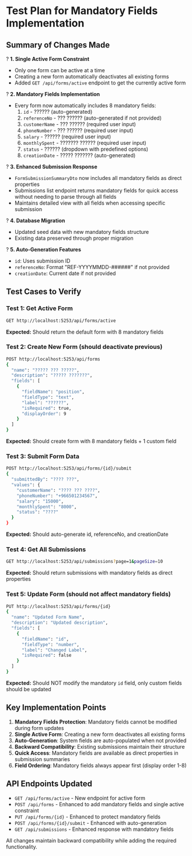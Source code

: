 # Test Plan for Mandatory Fields Implementation

## Summary of Changes Made

? **1. Single Active Form Constraint**
- Only one form can be active at a time
- Creating a new form automatically deactivates all existing forms
- Added `GET /api/forms/active` endpoint to get the currently active form

? **2. Mandatory Fields Implementation**
- Every form now automatically includes 8 mandatory fields:
  1. `id` - ?????? (auto-generated)
  2. `referenceNo` - ??? ?????? (auto-generated if not provided)
  3. `customerName` - ??? ?????? (required user input)
  4. `phoneNumber` - ??? ?????? (required user input)
  5. `salary` - ?????? (required user input)
  6. `monthlySpent` - ??????? ?????? (required user input)
  7. `status` - ?????? (dropdown with predefined options)
  8. `creationDate` - ????? ??????? (auto-generated)

? **3. Enhanced Submission Response**
- `FormSubmissionSummaryDto` now includes all mandatory fields as direct properties
- Submissions list endpoint returns mandatory fields for quick access without needing to parse through all fields
- Maintains detailed view with all fields when accessing specific submission

? **4. Database Migration**
- Updated seed data with new mandatory fields structure
- Existing data preserved through proper migration

? **5. Auto-Generation Features**
- `id`: Uses submission ID
- `referenceNo`: Format "REF-YYYYMMDD-######" if not provided
- `creationDate`: Current date if not provided

## Test Cases to Verify

### Test 1: Get Active Form
```bash
GET http://localhost:5253/api/forms/active
```
**Expected:** Should return the default form with 8 mandatory fields

### Test 2: Create New Form (should deactivate previous)
```bash
POST http://localhost:5253/api/forms
{
  "name": "????? ??? ?????",
  "description": "????? ???????",
  "fields": [
    {
      "fieldName": "position",
      "fieldType": "text",
      "label": "??????",
      "isRequired": true,
      "displayOrder": 9
    }
  ]
}
```
**Expected:** Should create form with 8 mandatory fields + 1 custom field

### Test 3: Submit Form Data
```bash
POST http://localhost:5253/api/forms/{id}/submit
{
  "submittedBy": "???? ???",
  "values": {
    "customerName": "???? ??? ????",
    "phoneNumber": "+966501234567",
    "salary": "15000",
    "monthlySpent": "8000",
    "status": "????"
  }
}
```
**Expected:** Should auto-generate id, referenceNo, and creationDate

### Test 4: Get All Submissions
```bash
GET http://localhost:5253/api/submissions?page=1&pageSize=10
```
**Expected:** Should return submissions with mandatory fields as direct properties

### Test 5: Update Form (should not affect mandatory fields)
```bash
PUT http://localhost:5253/api/forms/{id}
{
  "name": "Updated Form Name",
  "description": "Updated description",
  "fields": [
    {
      "fieldName": "id",
      "fieldType": "number",
      "label": "Changed Label",
      "isRequired": false
    }
  ]
}
```
**Expected:** Should NOT modify the mandatory `id` field, only custom fields should be updated

## Key Implementation Points

1. **Mandatory Fields Protection**: Mandatory fields cannot be modified during form updates
2. **Single Active Form**: Creating a new form deactivates all existing forms
3. **Auto-Generation**: System fields are auto-populated when not provided
4. **Backward Compatibility**: Existing submissions maintain their structure
5. **Quick Access**: Mandatory fields are available as direct properties in submission summaries
6. **Field Ordering**: Mandatory fields always appear first (display order 1-8)

## API Endpoints Updated

- `GET /api/forms/active` - New endpoint for active form
- `POST /api/forms` - Enhanced to add mandatory fields and single active constraint
- `PUT /api/forms/{id}` - Enhanced to protect mandatory fields
- `POST /api/forms/{id}/submit` - Enhanced with auto-generation
- `GET /api/submissions` - Enhanced response with mandatory fields

All changes maintain backward compatibility while adding the required functionality.